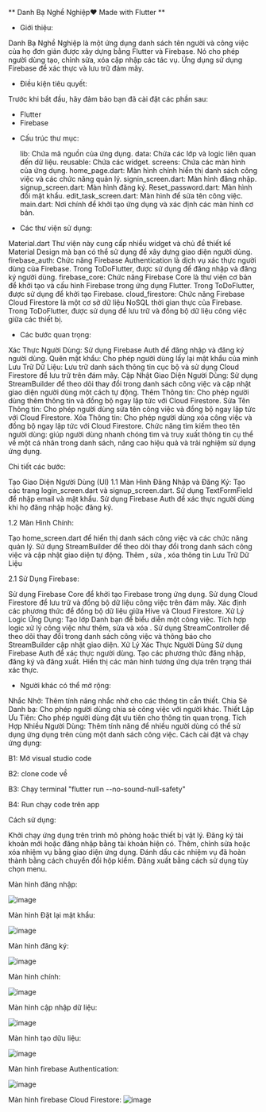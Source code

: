 ** Danh Bạ Nghề Nghiệp❤️ Made with Flutter **

* Giới thiệu:

 Danh Bạ Nghề Nghiệp là một ứng dụng danh sách tên người và công việc của họ đơn giản được xây dựng bằng Flutter và Firebase. Nó cho phép người dùng tạo, chỉnh 
 sửa, xóa cập nhập các tác vụ. Ứng dụng sử dụng Firebase để xác thực và lưu trữ đám mây.

* Điều kiện tiêu quyết:

Trước khi bắt đầu, hãy đảm bảo bạn đã cài đặt các phần sau:

  + Flutter
  + Firebase
* Cấu trúc thư mục:

  lib: Chứa mã nguồn của ứng dụng.
  data: Chứa các lớp và logic liên quan đến dữ liệu.
  reusable: Chứa các widget.
  screens: Chứa các màn hình của ứng dụng.
  home_page.dart: Màn hình chính hiển thị danh sách công việc và các chức năng quản lý.
  signin_screen.dart: Màn hình đăng nhập.
  signup_screen.dart: Màn hình đăng ký.
  Reset_password.dart: Màn hình đổi mật khẩu.
  edit_task_screen.dart: Màn hình để sửa tên công việc.
  main.dart: Nơi chính để khởi tạo ứng dụng và xác định các màn hình cơ bản.
 
* Các thư viện sử dụng:

 Material.dart Thư viện này cung cấp nhiều widget và chủ đề thiết kế Material Design mà bạn có thể sử dụng để xây dựng giao diện người dùng.
 firebase_auth: Chức năng Firebase Authentication là dịch vụ xác thực người dùng của Firebase. Trong ToDoFlutter, được sử dụng để đăng nhập và đăng ký người dùng.
 firebase_core: Chức năng Firebase Core là thư viện cơ bản để khởi tạo và cấu hình Firebase trong ứng dụng Flutter. Trong ToDoFlutter, được sử dụng để khởi tạo 
 Firebase.
 cloud_firestore: Chức năng Firebase Cloud Firestore là một cơ sở dữ liệu NoSQL thời gian thực của Firebase. Trong ToDoFlutter, được sử dụng để lưu trữ và đồng 
 bộ dữ liệu công việc giữa các thiết bị.

* Các bước quan trọng:

 Xác Thực Người Dùng: Sử dụng Firebase Auth để đăng nhập và đăng ký người dùng.
 Quên mật khẩu: Cho phép người dùng lấy lại mật khẩu của mình
 Lưu Trữ Dữ Liệu: Lưu trữ danh sách thông tin cục bộ và sử dụng Cloud Firestore để lưu trữ trên đám mây.
 Cập Nhật Giao Diện Người Dùng: Sử dụng StreamBuilder để theo dõi thay đổi trong danh sách công việc và cập nhật giao diện người dùng một cách tự động.
 Thêm Thông tin: Cho phép người dùng thêm thông tin và đồng bộ ngay lập tức với Cloud Firestore.
 Sửa Tên Thông tin: Cho phép người dùng sửa tên công việc và đồng bộ ngay lập tức với Cloud Firestore.
 Xóa Thông tin: Cho phép người dùng xóa công việc và đồng bộ ngay lập tức với Cloud Firestore.
 Chức năng tìm kiếm theo tên người dùng: giúp người dùng nhanh chóng tìm và truy xuất thông tin cụ thể về một cá nhân trong danh sách, nâng cao hiệu quả và trải 
 nghiệm sử dụng ứng dụng.

Chi tiết các bước:

Tạo Giao Diện Người Dùng (UI) 1.1 Màn Hình Đăng Nhập và Đăng Ký:
Tạo các trang login_screen.dart và signup_screen.dart.
Sử dụng TextFormField để nhập email và mật khẩu.
Sử dụng Firebase Auth để xác thực người dùng khi họ đăng nhập hoặc đăng ký.

1.2 Màn Hình Chính:

Tạo home_screen.dart để hiển thị danh sách công việc và các chức năng quản lý.
Sử dụng StreamBuilder để theo dõi thay đổi trong danh sách công việc và cập nhật giao diện tự động.
Thêm , sửa , xóa thông tin
Lưu Trữ Dữ Liệu

2.1 Sử Dụng Firebase:

Sử dụng Firebase Core để khởi tạo Firebase trong ứng dụng.
Sử dụng Cloud Firestore để lưu trữ và đồng bộ dữ liệu công việc trên đám mây.
Xác định các phương thức để đồng bộ dữ liệu giữa Hive và Cloud Firestore.
Xử Lý Logic Ứng Dụng:
Tạo lớp Danh bạn để biểu diễn một công việc.
Tích hợp logic xử lý công việc như thêm, sửa và xóa .
Sử dụng StreamController để theo dõi thay đổi trong danh sách công việc và thông báo cho StreamBuilder cập nhật giao diện.
Xử Lý Xác Thực Người Dùng
Sử dụng Firebase Auth để xác thực người dùng.
Tạo các phương thức đăng nhập, đăng ký và đăng xuất.
Hiển thị các màn hình tương ứng dựa trên trạng thái xác thực.

* Người khác có thể mở rộng:

Nhắc Nhở: Thêm tính năng nhắc nhở cho các thông tin cần thiết.
Chia Sẻ Danh bạ: Cho phép người dùng chia sẻ công việc với người khác.
Thiết Lập Ưu Tiên: Cho phép người dùng đặt ưu tiên cho thông tin quan trọng.
Tích Hợp Nhiều Người Dùng: Thêm tính năng để nhiều người dùng có thể sử dụng ứng dụng trên cùng một danh sách công việc.
Cách cài đặt và chạy ứng dụng:

B1: Mở visual studio code

B2: clone code về

B3: Chạy terminal "flutter run --no-sound-null-safety"

B4: Run chạy code trên app

Cách sử dụng:

Khởi chạy ứng dụng trên trình mô phỏng hoặc thiết bị vật lý.
Đăng ký tài khoản mới hoặc đăng nhập bằng tài khoản hiện có.
Thêm, chỉnh sửa hoặc xóa nhiệm vụ bằng giao diện ứng dụng.
Đánh dấu các nhiệm vụ đã hoàn thành bằng cách chuyển đổi hộp kiểm.
Đăng xuất bằng cách sử dụng tùy chọn menu.

Màn hình đăng nhập:

![image](https://github.com/anhphanck/btl-flutter/assets/139940254/553f4fbf-3bea-4296-83ed-6dd1a93993cc)

Màn hình Đặt lại mật khẩu:

![image](https://github.com/anhphanck/btl-flutter/assets/139940254/1bb5554b-e0b3-4401-a09b-a44d1e6c261c)

Màn hình đăng ký:

![image](https://github.com/anhphanck/btl-flutter/assets/139940254/dca01b1c-83d8-4a24-9c72-ee8839a1a921)

Màn hình chính:

![image](https://github.com/anhphanck/btl-flutter/assets/139940254/d92443c5-082e-4d9c-9483-61fdf4912e24)

Màn hình cập nhập dữ liệu:

![image](https://github.com/anhphanck/btl-flutter/assets/139940254/cfd14765-9892-46e4-afaf-dde9fd72a399)

Màn hình tạo dữu liệu:

![image](https://github.com/anhphanck/btl-flutter/assets/139940254/c56292dd-d3d3-4bda-a948-fc2fec3737bc)

Màn hình firebase Authentication:

![image](https://github.com/anhphanck/btl-flutter/assets/139940254/040a1452-9b03-4245-ad86-cb14d38b02c7)

Màn hình firebase Cloud Firestore:
![image](https://github.com/anhphanck/btl-flutter/assets/139940254/93d1c89f-db99-4503-b9e3-940420a302e8)
